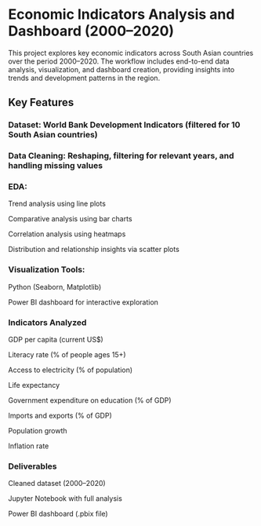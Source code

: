 # Economic Indicators Analysis and Dashboard (2000–2020)
This project explores key economic indicators across South Asian countries over the period 2000–2020. The workflow includes end-to-end data analysis, visualization, and dashboard creation, providing insights into trends and development patterns in the region.

## Key Features
### Dataset: World Bank Development Indicators (filtered for 10 South Asian countries)

### Data Cleaning: Reshaping, filtering for relevant years, and handling missing values

### EDA:

Trend analysis using line plots

Comparative analysis using bar charts

Correlation analysis using heatmaps

Distribution and relationship insights via scatter plots

### Visualization Tools:

Python (Seaborn, Matplotlib)

Power BI dashboard for interactive exploration

### Indicators Analyzed
GDP per capita (current US$)

Literacy rate (% of people ages 15+)

Access to electricity (% of population)

Life expectancy

Government expenditure on education (% of GDP)

Imports and exports (% of GDP)

Population growth

Inflation rate

### Deliverables
Cleaned dataset (2000–2020)

Jupyter Notebook with full analysis

Power BI dashboard (.pbix file)
